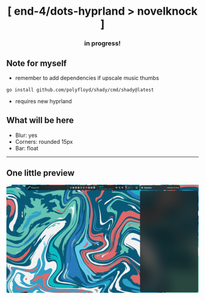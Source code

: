 <div align="center">
    <h1>[ end-4/dots-hyprland > novelknock ]</h1>
    <h3> in progress! </h3>
</div>

## Note for myself
- remember to add dependencies if upscale music thumbs
```
go install github.com/polyfloyd/shady/cmd/shady@latest
```
- requires new hyprland

## What will be here

- Blur: yes
- Corners: rounded 15px
- Bar: float

---

## One little preview
![end-4/dots-hyprland](./assets/novelknock-2.png)
